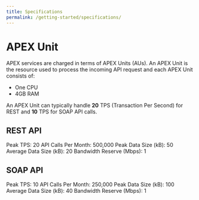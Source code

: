 ```yaml
---
title: Specifications
permalink: /getting-started/specifications/
---
```


# APEX Unit

APEX services are charged in terms of APEX Units (AUs). An APEX Unit is the resource used to process the incoming API request and each APEX Unit consists of:

* One CPU
* 4GB RAM

An APEX Unit can typically handle **20** TPS (Transaction Per Second) for REST and **10** TPS for SOAP API calls.

## REST API
Peak TPS:                   20
API Calls Per Month:        500,000
Peak Data Size (kB):        50
Average Data Size (kB):     20
Bandwidth Reserve (Mbps):   1

## SOAP API
Peak TPS:                   10
API Calls Per Month:        250,000
Peak Data Size (kB):        100
Average Data Size (kB):     40
Bandwidth Reserve (Mbps):   1


